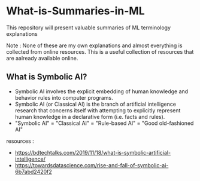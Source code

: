 # What-is-Summaries-in-ML
This repository will present valuable summaries of ML terminology explanations 

Note : None of these are my own explanations and almost everything is collected from online resources. This is a useful collection of resources that are aalready available online.

## What is Symbolic AI?
* Symbolic AI involves the explicit embedding of human knowledge and behavior rules into computer programs.
* Symbolic AI (or Classical AI) is the branch of artificial intelligence research that concerns itself with attempting to explicitly represent human knowledge in a declarative form (i.e. facts and rules).
* "Symbolic AI" = "Classical AI" = "Rule-based AI" = "Good old-fashioned AI"

resources :
* https://bdtechtalks.com/2019/11/18/what-is-symbolic-artificial-intelligence/
* https://towardsdatascience.com/rise-and-fall-of-symbolic-ai-6b7abd2420f2
